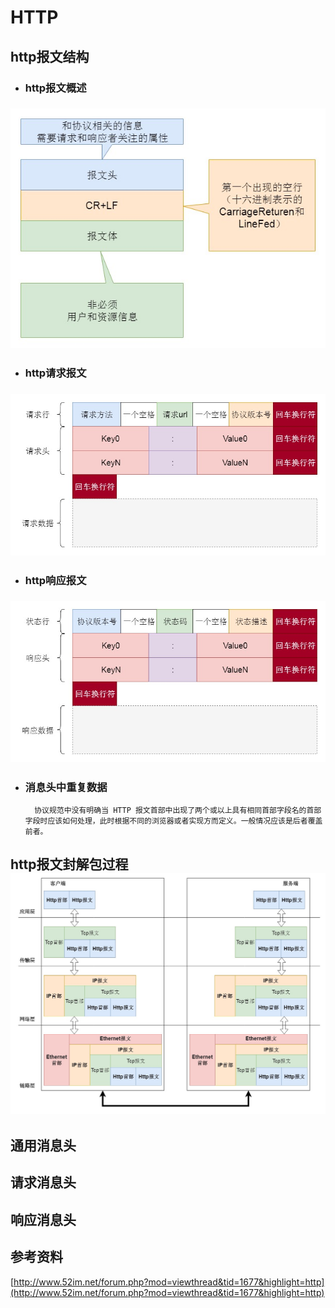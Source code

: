 # HTTP

## http报文结构

* ### http报文概述

### ![](/network-protocol/images/http&https-protocol-0.jpg)

* ### http请求报文

### ![](/network-protocol/images/http&https-protocol-request.jpg)

* ### http响应报文

### ![](/network-protocol/images/http&https-protocol-response.jpg)

* ### 消息头中重复数据

  ```
    协议规范中没有明确当 HTTP 报文首部中出现了两个或以上具有相同首部字段名的首部字段时应该如何处理，此时根据不同的浏览器或者实现方而定义。一般情况应该是后者覆盖前者。
  ```

## http报文封解包过程![](/network-protocol/images/http&https-packet.jpg)

## 通用消息头

## 请求消息头

## 响应消息头







## 参考资料

[http://www.52im.net/forum.php?mod=viewthread&tid=1677&highlight=http](http://www.52im.net/forum.php?mod=viewthread&tid=1677&highlight=http)




